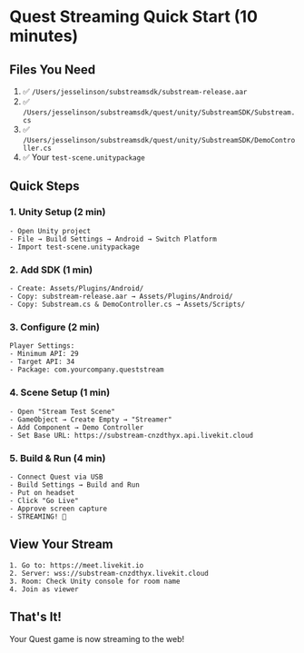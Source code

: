 # Quest Streaming Quick Start (10 minutes)

## Files You Need
1. ✅ `/Users/jesselinson/substreamsdk/substream-release.aar`
2. ✅ `/Users/jesselinson/substreamsdk/quest/unity/SubstreamSDK/Substream.cs`
3. ✅ `/Users/jesselinson/substreamsdk/quest/unity/SubstreamSDK/DemoController.cs`
4. ✅ Your `test-scene.unitypackage`

## Quick Steps

### 1. Unity Setup (2 min)
```
- Open Unity project
- File → Build Settings → Android → Switch Platform
- Import test-scene.unitypackage
```

### 2. Add SDK (1 min)
```
- Create: Assets/Plugins/Android/
- Copy: substream-release.aar → Assets/Plugins/Android/
- Copy: Substream.cs & DemoController.cs → Assets/Scripts/
```

### 3. Configure (2 min)
```
Player Settings:
- Minimum API: 29
- Target API: 34
- Package: com.yourcompany.queststream
```

### 4. Scene Setup (1 min)
```
- Open "Stream Test Scene"
- GameObject → Create Empty → "Streamer"
- Add Component → Demo Controller
- Set Base URL: https://substream-cnzdthyx.api.livekit.cloud
```

### 5. Build & Run (4 min)
```
- Connect Quest via USB
- Build Settings → Build and Run
- Put on headset
- Click "Go Live"
- Approve screen capture
- STREAMING! 🎉
```

## View Your Stream
```
1. Go to: https://meet.livekit.io
2. Server: wss://substream-cnzdthyx.livekit.cloud  
3. Room: Check Unity console for room name
4. Join as viewer
```

## That's It!
Your Quest game is now streaming to the web!

